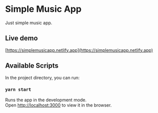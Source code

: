 # Simple Music App

Just simple music app.

## Live demo

[https://simplemusicapp.netlify.app](https://simplemusicapp.netlify.app)

## Available Scripts

In the project directory, you can run:

### `yarn start`

Runs the app in the development mode.\
Open [http://localhost:3000](http://localhost:3000) to view it in the browser.
